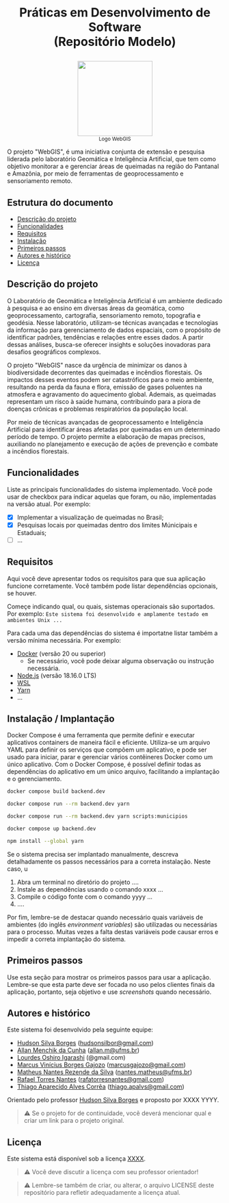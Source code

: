 # <p align="center"> Práticas em Desenvolvimento de Software <br/> (Repositório Modelo) </p>

<p align="center">
  <img src="https://user-images.githubusercontent.com/58231791/237037360-3fb30429-cd73-440d-91b7-ab345081c45f.png" height="175px" />
  <br/>
  <small>Logo WebGIS</small>
</p>


O projeto "WebGIS", é uma iniciativa conjunta de extensão e pesquisa liderada pelo laboratório Geomática e Inteligência Artificial, que tem como objetivo monitorar a e gerenciar áreas de queimadas na região do Pantanal e Amazônia, por meio de ferramentas de geoprocessamento e sensoriamento remoto.

## Estrutura do documento

- [Descrição do projeto](#descri%C3%A7%C3%A3o-do-projeto)
- [Funcionalidades](#funcionalidades)
- [Requisitos](#requisitos)
- [Instalação](#instala%C3%A7%C3%A3o--implanta%C3%A7%C3%A3o)
- [Primeiros passos](#primeiros-passos)
- [Autores e histórico](#autores-e-hist%C3%B3rico)
- [Licença](#licen%C3%A7a)

## Descrição do projeto

O Laboratório de Geomática e Inteligência Artificial é um ambiente dedicado à pesquisa e ao ensino em diversas áreas da geomática, como geoprocessamento, cartografia, sensoriamento remoto, topografia e geodésia. Nesse laboratório, utilizam-se técnicas avançadas e tecnologias da informação para gerenciamento de dados espaciais, com o propósito de identificar padrões, tendências e relações entre esses dados. A partir dessas análises, busca-se oferecer insights e soluções inovadoras para desafios geográficos complexos.

O projeto "WebGIS" nasce da urgência de minimizar os danos à biodiversidade decorrentes das queimadas e incêndios florestais. Os impactos desses eventos podem ser catastróficos para o meio ambiente, resultando na perda da fauna e flora, emissão de gases poluentes na atmosfera e agravamento do aquecimento global. Ademais, as queimadas representam um risco à saúde humana, contribuindo para a piora de doenças crônicas e problemas respiratórios da população local. 

Por meio de técnicas avançadas de geoprocessamento e Inteligência Artificial para identificar áreas afetadas por queimadas em um determinado período de tempo. O projeto permite a elaboração de mapas precisos, auxiliando no planejamento e execução de ações de prevenção e combate a incêndios florestais.

## Funcionalidades

Liste as principais funcionalidades do sistema implementado. Você pode usar de checkbox para indicar aquelas que foram, ou não, implementadas na versão atual. Por exemplo:

- [x] Implementar a visualização de queimadas no Brasil;
- [x] Pesquisas locais por queimadas dentro dos limites Múnicipais e Estaduais;
- [ ] ...

## Requisitos

Aqui você deve apresentar todos os requisitos para que sua aplicação funcione corretamente. Você também pode listar dependências opcionais, se houver.

Começe indicando qual, ou quais, sistemas operacionais são suportados. Por exemplo: `Este sistema foi desenvolvido e amplamente testado em ambientes Unix ...`

Para cada uma das dependências do sistema é importatne listar também a versão mínima necessária. Por exemplo:

- [Docker](https://www.docker.com/) (versão 20 ou superior)
  - Se necessário, você pode deixar alguma observação ou instrução necessária.
- [Node.js](https://nodejs.org/) (versão 18.16.0 LTS)
- [WSL](https://learn.microsoft.com/pt-br/windows/wsl/install) 
- [Yarn](https://classic.yarnpkg.com/en/docs/install#windows-stable)
- ...

## Instalação / Implantação

Docker Compose é uma ferramenta que permite definir e executar aplicativos containers de maneira fácil e eficiente. Utiliza-se um arquivo YAML para definir os serviços que compõem um aplicativo, e pode ser usado para iniciar, parar e gerenciar vários contêineres Docker como um único aplicativo. Com o Docker Compose, é possível definir todas as dependências do aplicativo em um único arquivo, facilitando a implantação e o gerenciamento. 

```sh
docker compose build backend.dev
```

```sh
docker compose run --rm backend.dev yarn
```

```sh
docker compose run --rm backend.dev yarn scripts:municipios
```

```sh
docker compose up backend.dev
```

```sh
npm install --global yarn
```

Se o sistema precisa ser implantado manualmente, descreva detalhadamente os passos necessários para a correta instalação. Neste caso, u

1. Abra um terminal no diretório do projeto ....
2. Instale as dependências usando o comando xxxx ...
3. Compile o código fonte com o comando yyyy ...
4. ....

Por fim, lembre-se de destacar quando necessário quais variáveis de ambientes (do inglês _environment variables_) são utilizadas ou necessárias para o processo. Muitas vezes a falta destas variáveis pode causar erros e impedir a correta implantação do sistema.

## Primeiros passos

Use esta seção para mostrar os primeiros passos para usar a aplicação. Lembre-se que esta parte deve ser focada no uso pelos clientes finais da aplicação, portanto, seja objetivo e use _screenshots_ quando necessário.

## Autores e histórico

Este sistema foi desenvolvido pela seguinte equipe:

- [Hudson Silva Borges](https://github.com/hsborges) (hudsonsilbor@gmail.com)
- [Allan Menchik da Cunha](https://github.com/Menchik) (allan.m@ufms.br)
- [Lourdes Oshiro Igarashi](https://github.com/LourdesOshiroIgarashi) (@gmail.com)
- [Marcus Vinícius Borges Gajozo](https://github.com/marcusgajozo) (marcusgajozo@gmail.com)
- [Matheus Nantes Rezende da Silva](https://github.com/matheus-nantes) (nantes.matheus@ufms.br)
- [Rafael Torres Nantes](https://github.com/rafael-torres-nantes) (rafatorresnantes@gmail.com)
- [Thiago Aparecido Alves Corrêa](https://github.com/Tcheagow) (thiago.apalvs@gmail.com)

Orientado pelo professor [Hudson Silva Borges](https://github.com/hsborges) e proposto por XXXX YYYY.

> :warning: Se o projeto for de continuidade, vocẽ deverá mencionar qual e criar um link para o projeto original.

## Licença

Este sistema está disponível sob a licença [XXXX](https://opensource.org/licenses/).

> :warning: Você deve discutir a licença com seu professor orientador!

> :warning: Lembre-se também de criar, ou alterar, o arquivo LICENSE deste repositório para refletir adequadamente a licença atual.
